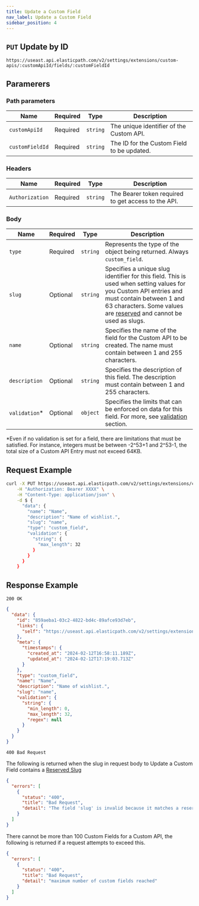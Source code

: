 ```yaml
---
title: Update a Custom Field
nav_label: Update a Custom Field
sidebar_position: 4
---
```


## `PUT` Update by ID

```http
https://useast.api.elasticpath.com/v2/settings/extensions/custom-apis/:customApiId/fields/:customFieldId
```

## Paramerers

### Path parameters

| Name            | Required | Type     | Description                                |
|-----------------|----------|----------|--------------------------------------------|
| `customApiId`   | Required | `string` | The unique identifier of the Custom API.   |
| `customFieldId` | Required | `string` | The ID for the Custom Field to be updated. |


### Headers

| Name            | Required | Type     | Description                                         |
|-----------------|----------|----------|-----------------------------------------------------|
| `Authorization` | Required | `string` | The Bearer token required to get access to the API. |


### Body

| Name          | Required | Type     | Description                                                                                                                                                                                                                                                                                                                  |
|---------------|----------|----------|------------------------------------------------------------------------------------------------------------------------------------------------------------------------------------------------------------------------------------------------------------------------------------------------------------------------------|
| `type`        | Required | `string` | Represents the type of the object being returned. Always `custom_field`.                                                                                                                                                                                                                                                     |
| `slug`        | Optional | `string` | Specifies a unique slug identifier for this field. This is used when setting values for you Custom API entries and must contain between 1 and 63 characters. Some values are [reserved](/docs/commerce-cloud/commerce-extensions/commerce-extensions-api/custom-fields/overview#reserved-slugs) and cannot be used as slugs. |
| `name`        | Optional | `string` | Specifies the name of the field for the Custom API to be created. The name must contain between 1 and 255 characters.                                                                                                                                                                                                        |
| `description` | Optional | `string` | Specifies the description of this field. The description must contain between 1 and 255 characters.                                                                                                                                                                                                                          |
| `validation`* | Optional | `object` | Specifies the limits that can be enforced on data for this field. For more, see [validation](/docs/commerce-cloud/commerce-extensions/commerce-extensions-api/custom-fields/create-custom-fields#validation) section.                                                                                                        |

*Even if no validation is set for a field, there are limitations that must be satisfied. For instance, integers must be between -2^53+1 and 2^53-1, the total size of a Custom API Entry must not exceed 64KB.

## Request Example

```bash
curl -X PUT https://useast.api.elasticpath.com/v2/settings/extensions/custom-apis/:customApiId/fields/:customFieldId \
    -H "Authorization: Bearer XXXX" \
    -H "Content-Type: application/json" \
    -d $ {
      "data": {
        "name": "Name",
        "description": "Name of wishlist.",
        "slug": "name",
        "type": "custom_field",
        "validation": {
          "string": {
            "max_length": 32
          }
        }
      }
    }  
```

## Response Example

`200 OK`

```json
{
  "data": {
    "id": "859aeba1-03c2-4822-bd4c-89afce93d7eb",
    "links": {
      "self": "https://useast.api.elasticpath.com/v2/settings/extensions/custom-apis/7e067539-6f6c-46e1-8c55-940031b36c6a/fields/859aeba1-03c2-4822-bd4c-89afce93d7eb"
    },
    "meta": {
      "timestamps": {
        "created_at": "2024-02-12T16:58:11.189Z",
        "updated_at": "2024-02-12T17:19:03.713Z"
      }
    },
    "type": "custom_field",
    "name": "Name",
    "description": "Name of wishlist.",
    "slug": "name",
    "validation": {
      "string": {
        "min_length": 0,
        "max_length": 32,
        "regex": null
      }
    }
  }
}
```

`400 Bad Request`

The following is returned when the slug in request body to Update a Custom Field contains a [Reserved Slug](/docs/commerce-cloud/commerce-extensions/commerce-extensions-api/custom-fields/overview#reserved-slugs)

```json
{
  "errors": [
    {
      "status": "400",
      "title": "Bad Request",
      "detail": "The field 'slug' is invalid because it matches a reserved word."
    }
  ]
}
```

There cannot be more than 100 Custom Fields for a Custom API, the following is returned if a request attempts to exceed this.

```json
{
  "errors": [
    {
      "status": "400",
      "title": "Bad Request",
      "detail": "maximum number of custom fields reached"
    }
  ]
}
```
